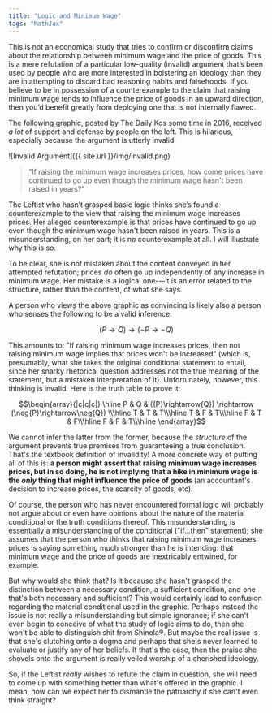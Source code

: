 ```yaml
---
title: "Logic and Minimum Wage"
tags: "MathJax"
---
```


This is not an economical study that tries to confirm or disconfirm claims about the relationship between minimum wage and the price of goods. This is a mere refutation of a particular low-quality (invalid) argument that’s been used by people who are more interested in bolstering an ideology than they are in attempting to discard bad reasoning habits and falsehoods. If you believe to be in possession of a counterexample to the claim that raising minimum wage tends to influence the price of goods in an upward direction, then you’d benefit greatly from deploying one that is not internally flawed.

The following graphic, posted by The Daily Kos some time in 2016, received *a lot* of support and defense by people on the left. This is hilarious, especially because the argument is utterly invalid:

![Invalid Argument]({{ site.url }}/img/invalid.png)

> “If raising the minimum wage increases prices, how come prices have continued to go up even though the minimum wage hasn't been raised in years?”

The Leftist who hasn’t grasped basic logic thinks she’s found a counterexample to the view that raising the minimum wage increases prices. Her alleged counterexample is that prices have continued to go up even though the minimum wage hasn't been raised in years. This is a misunderstanding, on her part; it is no counterexample at all. I will illustrate why this is so.

To be clear, she is not mistaken about the content conveyed in her attempted refutation; prices *do* often go up independently of any increase in minimum wage. Her mistake is a logical one---it is an error related to the structure, rather than the content, of what she says.

A person who views the above graphic as convincing is likely also a person who senses the following to be a valid inference:

$$
({P}\rightarrow{Q}) \rightarrow (\neg{P}\rightarrow\neg{Q})
$$

This amounts to: "If raising minimum wage increases prices, then not raising minimum wage implies that prices won't be increased" (which is, presumably, what she takes the original conditional statement to entail, since her snarky rhetorical question addresses not the true meaning of the statement, but a mistaken interpretation of it). Unfortunately, however, this thinking is invalid. Here is the truth table to prove it:

$$\begin{array}{|c|c|c|}
\hline P & Q & ({P}\rightarrow{Q}) \rightarrow (\neg{P}\rightarrow\neg{Q}) \\\hline
  T & T & T\\\hline
  T & F & T\\\hline
  F & T & F\\\hline
  F & F & T\\\hline
\end{array}$$

We cannot infer the latter from the former, because the *structure* of the argument prevents true premises from guaranteeing a true conclusion. That's the textbook definition of invalidity! A more concrete way of putting all of this is: **a person might assert that raising minimum wage increases prices, but in so doing, he is not implying that a hike in minimum wage is the _only_ thing that might influence the price of goods** (an accountant's decision to increase prices, the scarcity of goods, etc).

Of course, the person who has never encountered formal logic will probably not argue about or even have opinions about the nature of the material conditional or the truth conditions thereof. This misunderstanding is essentially a misunderstanding of the conditional ("if...then" statement); she assumes that the person who thinks that raising minimum wage increases prices is saying something much stronger than he is intending: that minimum wage and the price of goods are inextricably entwined, for example.

But why would she think that? Is it because she hasn't grasped the distinction between a necessary condition, a sufficient condition, and one that's both necessary and sufficient? This would certainly lead to confusion regarding the material conditional used in the graphic. Perhaps instead the issue is not really a misunderstanding but simple ignorance; if she can't even begin to conceive of what the study of logic aims to do, then she won't be able to distinguish shit from Shinola&reg;. But maybe the real issue is that she's clutching onto a dogma and perhaps that she's never learned to evaluate or justify any of her beliefs. If that's the case, then the praise she shovels onto the argument is really veiled worship of a cherished ideology.

So, if the Leftist *really* wishes to refute the claim in question, she will need to come up with something better than what's offered in the graphic. I mean, how can we expect her to dismantle the patriarchy if she can't even think straight?
